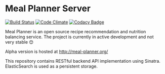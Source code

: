 # Meal Planner Server
[![Build Status](https://travis-ci.org/meal-planner/server.svg?branch=master)](https://travis-ci.org/meal-planner/server)
[![Code Climate](https://codeclimate.com/github/meal-planner/server/badges/gpa.svg)](https://codeclimate.com/github/meal-planner/server)
[![Codacy Badge](https://api.codacy.com/project/badge/3626b0cad1564c4ab157ca1875977374)](https://www.codacy.com/app/anatoliy-yastreb/server)

Meal Planner is an open source recipe recommendation and nutrition balancing service.
The project is currently in active development and not very stable :blush:

Alpha version is hosted at http://meal-planner.org/

This repository contains RESTful backend API implementation using Sinatra.
ElasticSearch is used as a persistent storage.
